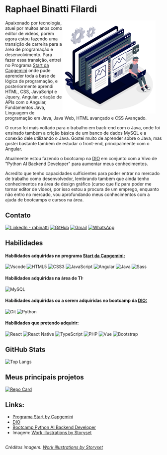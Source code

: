 # Raphael Binatti Filardi

<div style="float: right; margin-right: 20px;">
  <img src="https://github.com/rabinatti/rabinatti/blob/main/img/developer-activity-amico.png?raw=true" width="300px">
</div>

Apaixonado por tecnologia, atuei por muitos anos como editor de vídeos, porém agora estou fazendo uma transição de carreira para a área de programação e desenvolvimento. Para fazer essa transição, entrei no Programa [Start da Capgemini](https://startcapgemini.com.br/) onde pude aprender toda a base de lógica de programação, e posteriormente aprendi HTML, CSS, JavaScript e Jquery, Angular, criação de APIs com o Angular, Fundamentos Java, Linguagem de programação em Java, Java Web, HTML avançado e CSS Avançado.

O curso foi mais voltado para o trabalho em back-end com o Java, onde foi ensinado também a crição básica de um banco de dados MySQL e a conexão dele utilizando o Java. Gostei muito de aprender sobre o Java, mas gostei bastante também de estudar o front-end, principalmente com o Angular. 

Atualmente estou fazendo o bootcamp na [DIO](https://www.dio.me/) em conjunto com a Vivo de "Python AI Backend Developer" para aumentar meus conhecimentos. 

Acredito que tenho capacidades sulficientes para poder entrar no mercado de trabalho como desenvolvedor, lembrando também que ainda tenho conhecimentos na área de design gráfico (curso que fiz para poder me tornar editor de vídeo), por isso estou a procura de um emprego, enquanto não entro no mercado, vou aprofundando meus conhecimentos com a ajuda de bootcamps e cursos na área.

## Contato

[![LinkedIn - rabinatti](https://img.shields.io/badge/linkedin-000940?style=for-the-badge&logo=linkedin&logoColor=white)](https://www.linkedin.com/in/rabinatti/) 
[![GitHub](https://img.shields.io/badge/github-000940?style=for-the-badge&logo=github&logoColor=white)](https://github.com/rabinatti)
[![Gmail](https://img.shields.io/badge/email-000940?style=for-the-badge&logo=gmail&logoColor=white)](mailto:rabinatti@gmail.com)
[![WhatsApp](https://img.shields.io/badge/WhatsApp-000940?style=for-the-badge&logo=whatsapp&logoColor=white)](https://wa.me/5513981644855)

## Habilidades

#### Habilidades adquiridas no programa [Start da Capgemini:](https://startcapgemini.com.br/)
![Vscode](https://img.shields.io/badge/Vscode-000940?style=for-the-badge&logo=visual-studio-code&logoColor=white)
![HTML5](https://img.shields.io/badge/HTML5-000940?style=for-the-badge&logo=html5&logoColor=white)
![CSS3](https://img.shields.io/badge/CSS3-000940?style=for-the-badge&logo=css3&logoColor=white)
![JavaScript](https://img.shields.io/badge/JavaScript-000940?style=for-the-badge&logo=javascript&logoColor=white)
![Angular](https://img.shields.io/badge/Angular-000940?style=for-the-badge&logo=angular&logoColor=white)
![Java](https://img.shields.io/badge/java-%23000940.svg?style=for-the-badge&logo=openjdk&logoColor=white)
![Sass](https://img.shields.io/badge/Sass-000940?style=for-the-badge&logo=sass&logoColor=white)

#### Habilidades adquiridas na área de TI:
![MySQL](https://img.shields.io/badge/MySQL-000940?style=for-the-badge&logo=mysql&logoColor=white)

#### Habilidades adquiridas ou a serem adquiridas no bootcamp da  [DIO:](https://www.dio.me/)
![Git](https://img.shields.io/badge/GIT-000940?style=for-the-badge&logo=git&logoColor=white)
![Python](https://img.shields.io/badge/python-000940?style=for-the-badge&logo=python&logoColor=white)

#### Habilidades que pretendo adquirir:
![React](https://img.shields.io/badge/React-000940?style=for-the-badge&logo=react&logoColor=white)
![React Native](https://img.shields.io/badge/React_Native-000940?style=for-the-badge&logo=react&logoColor=white)
![TypeScript](https://img.shields.io/badge/TypeScript-000940?style=for-the-badge&logo=typescript&logoColor=white)
![PHP](https://img.shields.io/badge/PHP-000940?style=for-the-badge&logo=php&logoColor=white)
![Vue](https://img.shields.io/badge/vuejs-%23000940.svg?style=for-the-badge&logo=vuedotjs&logoColor=white)
![Bootstrap](https://img.shields.io/badge/-boostrap-000940?style=for-the-badge&logo=bootstrap&logoColor=white)

## GitHub Stats

![Top Langs](https://github-readme-stats-git-masterrstaa-rickstaa.vercel.app/api/top-langs/?username=rabinatti&bg_color=000940&border_color=9CBFEA&title_color=9CBFEA&text_color=FFF)

## Meus principais projetos

[![Repo Card](https://github-readme-stats.vercel.app/api/pin/?username=rabinatti&repo=proway-computers&bg_color=000940&border_color=9CBFEA&show_icons=true&icon_color=30A3DC&title_color=9CBFEA&text_color=FFF)](https://github.com/rabinatti/proway-computers)

## Links:
* [Programa Start by Capgemini](https://startcapgemini.com.br/)
* [DIO](https://www.dio.me/)
* [Bootcamp Python AI Backend Developer](https://web.dio.me/track/coding-future-vivo-python-ai-backend-developer)
* Imagem: [Work illustrations by Storyset](https://storyset.com/work)


##
###### Créditos imagem: [Work illustrations by Storyset](https://storyset.com/work)
